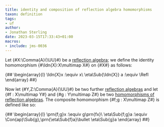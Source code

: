 ```yaml
---
title: identity and composition of reflection algebra homomorphisms
taxon: definition
tags: 
- uf
author:
- Jonathan Sterling
date: 2023-03-15T17:33:43+01:00
macros:
- include: jms-0036
---
```


Let {#X:\Comma{A}{\UU}#} be a [reflection algebra](jms-003O); we define the identity homomorphism {#\Idn{X}:X\multimap X#} on {#X#} as follows:

{##
  \begin{array}{l}
    \Idn{X}x :\equiv x\\
    \eta\Sub{\Idn{X}} a :\equiv \Refl
  \end{array}
##}

Now let {#Y,Z:\Comma{A}{\UU}#} be two further [reflection algebras](jms-003O) and let {#f : X\multimap Y#} and {#g : Y\multimap Z#} be two [homomorphisms of reflection algebras](jms-003O). The composite homomorphism {#f;g : X\multimap Z#} is defined like so:

{##
  \begin{array}{l}
    \prn{f;g}x :\equiv g\prn{fx}\\
    \eta\Sub{f;g}a :\equiv \Con{ap}\Sub{g}\,\prn{\eta\Sub{f}a}\bullet \eta\Sub{g}a
  \end{array}
##}
